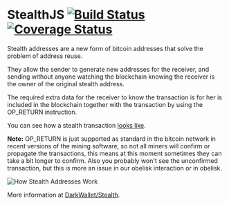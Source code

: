 StealthJS [![Build Status](https://drone.io/github.com/darkwallet/stealth.js/status.png)](https://drone.io/github.com/darkwallet/stealth.js/latest) [![Coverage Status](https://img.shields.io/coveralls/darkwallet/stealth.js.svg)](https://coveralls.io/r/darkwallet/stealth.js)
=========

Stealth addresses are a new form of bitcoin addresses that solve the problem of address reuse.

They allow the sender to generate new addresses for the receiver, and sending without anyone watching the blockchain knowing the receiver is the owner of the original stealth address.

The required extra data for the receiver to know the transaction is for her is included in the blockchain together with the transaction by using the OP_RETURN instruction.

You can see how a stealth transaction [looks like](https://blockchain.info/tx/6ea5c6f1a97f382f87523d13ef9f2ef17b828607107efdbba42a80b8a6555356).

**Note:** OP_RETURN is just supported as standard in the bitcoin network in recent versions of the mining software, so not all miners will confirm or propagate the transactions, this means at this moment sometimes they can take a bit longer to confirm. Also you probably won't see the unconfirmed transaction, but this is more an issue in our obelisk interaction or in obelisk.

![How Stealth Addresses Work](https://i.imgur.com/rHhNKL6.jpg)

More information at [DarkWallet/Stealth](https://wiki.unsystem.net/en/index.php/DarkWallet/Stealth). 
